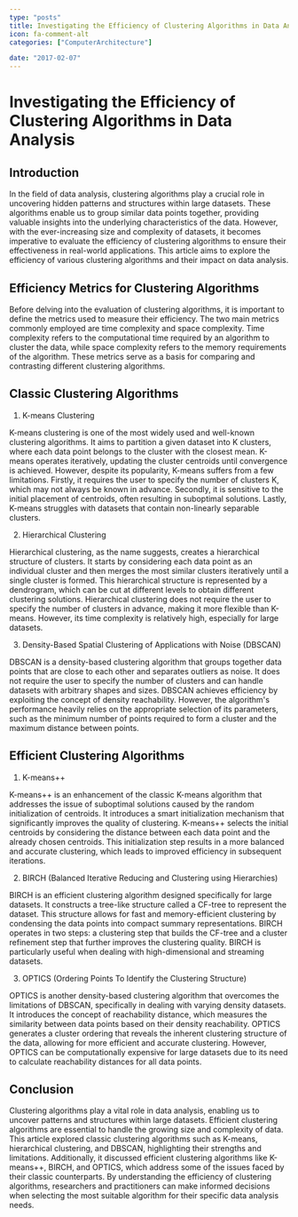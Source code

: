 ```yaml
---
type: "posts"
title: Investigating the Efficiency of Clustering Algorithms in Data Analysis
icon: fa-comment-alt
categories: ["ComputerArchitecture"]

date: "2017-02-07"
---
```




# Investigating the Efficiency of Clustering Algorithms in Data Analysis

## Introduction

In the field of data analysis, clustering algorithms play a crucial role in uncovering hidden patterns and structures within large datasets. These algorithms enable us to group similar data points together, providing valuable insights into the underlying characteristics of the data. However, with the ever-increasing size and complexity of datasets, it becomes imperative to evaluate the efficiency of clustering algorithms to ensure their effectiveness in real-world applications. This article aims to explore the efficiency of various clustering algorithms and their impact on data analysis.

## Efficiency Metrics for Clustering Algorithms

Before delving into the evaluation of clustering algorithms, it is important to define the metrics used to measure their efficiency. The two main metrics commonly employed are time complexity and space complexity. Time complexity refers to the computational time required by an algorithm to cluster the data, while space complexity refers to the memory requirements of the algorithm. These metrics serve as a basis for comparing and contrasting different clustering algorithms.

## Classic Clustering Algorithms

1. K-means Clustering

K-means clustering is one of the most widely used and well-known clustering algorithms. It aims to partition a given dataset into K clusters, where each data point belongs to the cluster with the closest mean. K-means operates iteratively, updating the cluster centroids until convergence is achieved. However, despite its popularity, K-means suffers from a few limitations. Firstly, it requires the user to specify the number of clusters K, which may not always be known in advance. Secondly, it is sensitive to the initial placement of centroids, often resulting in suboptimal solutions. Lastly, K-means struggles with datasets that contain non-linearly separable clusters.

2. Hierarchical Clustering

Hierarchical clustering, as the name suggests, creates a hierarchical structure of clusters. It starts by considering each data point as an individual cluster and then merges the most similar clusters iteratively until a single cluster is formed. This hierarchical structure is represented by a dendrogram, which can be cut at different levels to obtain different clustering solutions. Hierarchical clustering does not require the user to specify the number of clusters in advance, making it more flexible than K-means. However, its time complexity is relatively high, especially for large datasets.

3. Density-Based Spatial Clustering of Applications with Noise (DBSCAN)

DBSCAN is a density-based clustering algorithm that groups together data points that are close to each other and separates outliers as noise. It does not require the user to specify the number of clusters and can handle datasets with arbitrary shapes and sizes. DBSCAN achieves efficiency by exploiting the concept of density reachability. However, the algorithm's performance heavily relies on the appropriate selection of its parameters, such as the minimum number of points required to form a cluster and the maximum distance between points.

## Efficient Clustering Algorithms

1. K-means++

K-means++ is an enhancement of the classic K-means algorithm that addresses the issue of suboptimal solutions caused by the random initialization of centroids. It introduces a smart initialization mechanism that significantly improves the quality of clustering. K-means++ selects the initial centroids by considering the distance between each data point and the already chosen centroids. This initialization step results in a more balanced and accurate clustering, which leads to improved efficiency in subsequent iterations.

2. BIRCH (Balanced Iterative Reducing and Clustering using Hierarchies)

BIRCH is an efficient clustering algorithm designed specifically for large datasets. It constructs a tree-like structure called a CF-tree to represent the dataset. This structure allows for fast and memory-efficient clustering by condensing the data points into compact summary representations. BIRCH operates in two steps: a clustering step that builds the CF-tree and a cluster refinement step that further improves the clustering quality. BIRCH is particularly useful when dealing with high-dimensional and streaming datasets.

3. OPTICS (Ordering Points To Identify the Clustering Structure)

OPTICS is another density-based clustering algorithm that overcomes the limitations of DBSCAN, specifically in dealing with varying density datasets. It introduces the concept of reachability distance, which measures the similarity between data points based on their density reachability. OPTICS generates a cluster ordering that reveals the inherent clustering structure of the data, allowing for more efficient and accurate clustering. However, OPTICS can be computationally expensive for large datasets due to its need to calculate reachability distances for all data points.

## Conclusion

Clustering algorithms play a vital role in data analysis, enabling us to uncover patterns and structures within large datasets. Efficient clustering algorithms are essential to handle the growing size and complexity of data. This article explored classic clustering algorithms such as K-means, hierarchical clustering, and DBSCAN, highlighting their strengths and limitations. Additionally, it discussed efficient clustering algorithms like K-means++, BIRCH, and OPTICS, which address some of the issues faced by their classic counterparts. By understanding the efficiency of clustering algorithms, researchers and practitioners can make informed decisions when selecting the most suitable algorithm for their specific data analysis needs.
